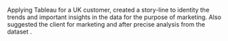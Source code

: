 Applying Tableau for a UK customer, created a story-line to identity the trends and important insights in the data for the purpose of marketing. Also suggested the client for marketing and after precise analysis from the dataset .